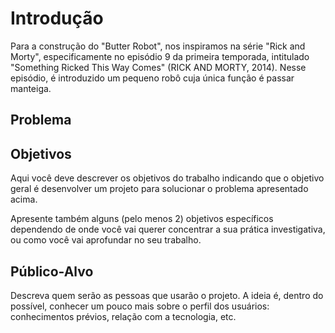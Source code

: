 # Introdução

Para a construção do "Butter Robot", nos inspiramos na série "Rick and Morty", especificamente no episódio 9 da primeira temporada, intitulado "Something Ricked This Way Comes" (RICK AND MORTY, 2014). Nesse episódio, é introduzido um pequeno robô cuja única função é passar manteiga.


## Problema


## Objetivos

Aqui você deve descrever os objetivos do trabalho indicando que o objetivo geral é desenvolver um projeto para solucionar o problema apresentado acima. 

Apresente também alguns (pelo menos 2) objetivos específicos dependendo de onde você vai querer concentrar a sua prática investigativa, ou como você vai aprofundar no seu trabalho.
 
## Público-Alvo

Descreva quem serão as pessoas que usarão o projeto. A ideia é, dentro do possível, conhecer um pouco mais sobre o perfil dos usuários: conhecimentos prévios, relação com a tecnologia, etc.
